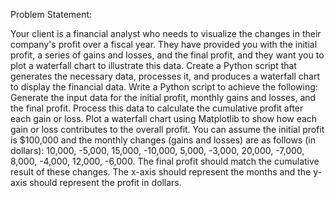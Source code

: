 
 Problem Statement:
 
Your client is a financial analyst who needs to visualize the changes in their
company's profit over a fiscal year.
They have provided you with the initial profit, a series of gains and losses,
and the final profit, and they want you to plot a waterfall chart to illustrate
this data.
Create a Python script that generates the necessary data, processes it, and
produces a waterfall chart to display the financial data.
Write a Python script to achieve the following:
Generate the input data for the initial profit, monthly gains and losses, and
the final profit.
Process this data to calculate the cumulative profit after each gain or loss.
Plot a waterfall chart using Matplotlib to show how each gain or loss
contributes to the overall profit.
You can assume the initial profit is $100,000 and the monthly changes
(gains and losses) are as follows (in dollars): 10,000, -5,000, 15,000,
-10,000, 5,000, -3,000, 20,000, -7,000, 8,000, -4,000, 12,000, -6,000.
The final profit should match the cumulative result of these changes.
The x-axis should represent the months and the y-axis should represent the
profit in dollars.
